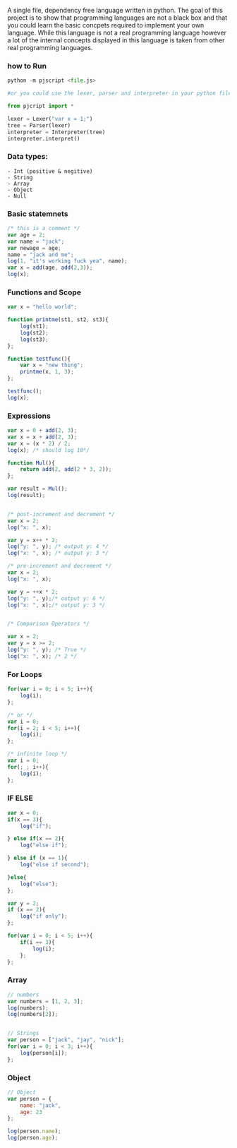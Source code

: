A single file, dependency free language written in python. The goal of this project is to show that
programming languages are not a black box and that you could learn the basic concpets required to implement your own language.
While this language is not a real programming language however a lot of the internal concepts displayed in this
language is taken from other real programming languages.

### how to Run
```py
python -m pjscript <file.js>

#or you could use the lexer, parser and interpreter in your python file

from pjcript import *

lexer = Lexer("var x = 1;")
tree = Parser(lexer)
interpreter = Interpreter(tree)
interpreter.interpret()
```

### Data types:
    - Int (positive & negitive)
    - String
    - Array
    - Object
    - Null


### Basic statemnets
```js
/* this is a comment */
var age = 2;
var name = "jack";
var newage = age;
name = "jack and me";
log(1, "it's working fuck yea", name);
var x = add(age, add(2,3));
log(x);
```


### Functions and Scope

```js
var x = "hello world";

function printme(st1, st2, st3){
    log(st1);
    log(st2);
    log(st3);
};

function testfunc(){
    var x = "new thing";
    printme(x, 1, 3);
};

testfunc();
log(x);
```

### Expressions
```js
var x = 0 + add(2, 3);
var x = x + add(2, 3);
var x = (x * 2) / 2;
log(x); /* should log 10*/

function Mul(){
    return add(2, add(2 * 3, 2));
};

var result = Mul();
log(result);


/* post-increment and decrement */
var x = 2;
log("x: ", x);

var y = x++ * 2;
log("y: ", y); /* output y: 4 */
log("x: ", x); /* output y: 3 */

/* pre-increment and decrement */
var x = 2;
log("x: ", x);

var y = ++x * 2;
log("y: ", y);/* output y: 6 */
log("x: ", x);/* output y: 3 */


/* Comparison Operators */

var x = 2;
var y = x >= 2;
log("y: ", y); /* True */
log("x: ", x); /* 2 */
```

### For Loops

```js
for(var i = 0; i < 5; i++){
    log(i);
};

/* or */
var i = 0;
for(i = 2; i < 5; i++){
    log(i);
};

/* infinite loop */
var i = 0;
for(; ; i++){
    log(i);
};
```

### IF ELSE

```js
var x = 0;
if(x == 3){
    log("if");

} else if(x == 2){
    log("else if");

} else if (x == 1){
    log("else if second");

}else{
    log("else");
};

var y = 2;
if (x == 2){
    log("if only");
};

for(var i = 0; i < 5; i++){
    if(i == 3){
        log(i);
    };
};

```

### Array
```js
// numbers
var numbers = [1, 2, 3];
log(numbers);
log(numbers[2]);


// Strings
var person = ["jack", "jay", "nick"];
for(var i = 0; i < 3; i++){
    log(person[i]);
};
```

### Object
```js
// Object
var person = {
    name: "jack",
    age: 23
};

log(person.name);
log(person.age);
```
